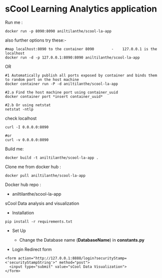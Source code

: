 # sCool Learning Analytics application


Run me : 

```
docker run -p 8090:8090 aniltilanthe/scool-la-app
```


also further options try these:-

```
#map localhost:8090 to the container 8090        -    127.0.0.1 is the localhost
docker run -d -p 127.0.0.1:8090:8090 aniltilanthe/scool-la-app
```

OR

```
#1 Automatically publish all ports exposed by container and binds them to random port on the host machine
docker container run -P -d aniltilanthe/scool-la-app

#2.a Find the host machine port using container_uuid
docker container port *insert container_uuid*

#2.b Or using netstat
netstat -ntlp
```

check localhost

```
curl -I 0.0.0.0:8090

#or
curl -v 0.0.0.0:8090
```

Build me: 

```
docker build -t aniltilanthe/scool-la-app .
```

Clone me from docker hub :  

```
docker pull aniltilanthe/scool-la-app
```

Docker hub repo :  

* aniltilanthe/scool-la-app






sCool Data analysis and visualization


* Installation

```
pip install -r requirements.txt
```



* Set Up

  - Change the Database name (**DatabaseName**) in **constants.py**




* Login Redirect form

```
<form action="http://127.0.0.1:8888/login?securityStamp=<'securityStampString'>" method="post">
  <input type="submit" value="sCool Data Visualization">
</form>
```
